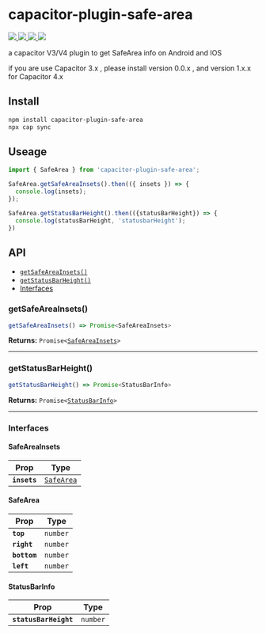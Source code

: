 # capacitor-plugin-safe-area
<p align="left">
  <a href="https://img.shields.io/badge/support-Android-516BEB?logo=android&logoColor=white&style=plastic">
    <img src="https://img.shields.io/badge/support-Android-516BEB?style=plastic">
  </a>
  <a href="https://img.shields.io/badge/support-Android-516BEB?logo=android&logoColor=white&style=plastic">
    <img src="https://img.shields.io/badge/support-IOS-516BEB?style=plastic">
  </a>
  <a href="https://www.npmjs.com/package/capacitor-plugin-safe-area">
    <img src="https://img.shields.io/npm/v/capacitor-plugin-safe-area/latest.svg">
  </a>
  <a href="https://www.npmjs.com/package/capacitor-plugin-safe-area">
    <img src="https://img.shields.io/npm/dm/capacitor-plugin-safe-area.svg"/>
  </a>
</p>

a capacitor V3/V4 plugin to get SafeArea info on Android and IOS

if you are use Capacitor 3.x , please install version 0.0.x , and version 1.x.x for Capacitor 4.x

## Install

```bash
npm install capacitor-plugin-safe-area
npx cap sync
```
## Useage

```typescript
import { SafeArea } from 'capacitor-plugin-safe-area';

SafeArea.getSafeAreaInsets().then(({ insets }) => {
  console.log(insets);
});

SafeArea.getStatusBarHeight().then(({statusBarHeight}) => {
  console.log(statusBarHeight, 'statusbarHeight');
})
```

## API

<docgen-index>

* [`getSafeAreaInsets()`](#getsafeareainsets)
* [`getStatusBarHeight()`](#getstatusbarheight)
* [Interfaces](#interfaces)

</docgen-index>

<docgen-api>
<!--Update the source file JSDoc comments and rerun docgen to update the docs below-->

### getSafeAreaInsets()

```typescript
getSafeAreaInsets() => Promise<SafeAreaInsets>
```

**Returns:** <code>Promise&lt;<a href="#safeareainsets">SafeAreaInsets</a>&gt;</code>

--------------------


### getStatusBarHeight()

```typescript
getStatusBarHeight() => Promise<StatusBarInfo>
```

**Returns:** <code>Promise&lt;<a href="#statusbarinfo">StatusBarInfo</a>&gt;</code>

--------------------


### Interfaces


#### SafeAreaInsets

| Prop         | Type                                          |
| ------------ | --------------------------------------------- |
| **`insets`** | <code><a href="#safearea">SafeArea</a></code> |


#### SafeArea

| Prop         | Type                |
| ------------ | ------------------- |
| **`top`**    | <code>number</code> |
| **`right`**  | <code>number</code> |
| **`bottom`** | <code>number</code> |
| **`left`**   | <code>number</code> |


#### StatusBarInfo

| Prop                  | Type                |
| --------------------- | ------------------- |
| **`statusBarHeight`** | <code>number</code> |

</docgen-api>
